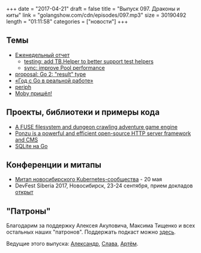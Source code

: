 +++
date = "2017-04-21"
draft = false
title = "Выпуск 097. Драконы и киты"
link = "golangshow.com/cdn/episodes/097.mp3"
size = 30190492
length = "01:11:58"
categories = ["новости"]
+++

## Темы

* [Еженедельный отчет](https://github.com/LK4D4/report/blob/master/reports/golang-04-18.md)
    * [testing: add TB.Helper to better support test helpers](https://github.com/golang/go/commit/bc2931372243043842161c0a60bd2f86ef9696ee)
    * [sync: improve Pool performance](https://github.com/golang/go/commit/af5c95117b26e22d942a12e15bdc8e25607f738c)
* [proposal: Go 2: "result" type](https://github.com/golang/go/issues/19991)
* [«Год с Go в реальной работе»](http://p.umputun.com/2017/04/18/god-s-go-v-riealnoi-rabotie)
* [periph](https://periph.io)
* [Moby пришёл!](https://twitter.com/davecheney/status/855049071307792384)

## Проекты, библиотеки и примеры кода

* [A FUSE filesystem and dungeon crawling adventure game engine](https://github.com/ChrisRx/dungeonfs)
* [Ponzu is a powerful and efficient open-source HTTP server framework and CMS](https://github.com/ponzu-cms/ponzu)
* [SQLite на Go](https://godoc.org/github.com/cznic/sqlite)

## Конференции и митапы

* [Митап новосибирского Kubernetes-сообщества](https://www.meetup.com/Kubernetes-Novosibirsk/events/238732751/) - 20 мая
* DevFest Siberia 2017, Новосибирск, 23-24 сентября, прием докладов [открыт](https://bit.ly/dfSiberia17-c4p)

## "Патроны"

Благодарим за поддержку Алексея Акуловича, Максима Тищенко и всех остальных наших "патронов".
Поддержать подкаст можно [здесь](https://www.patreon.com/golangshow).

Ведущие этого выпуска:  [Александр](https://twitter.com/LK4D4math), [Слава](https://twitter.com/m0sth8), [Артём](https://twitter.com/miolini).
